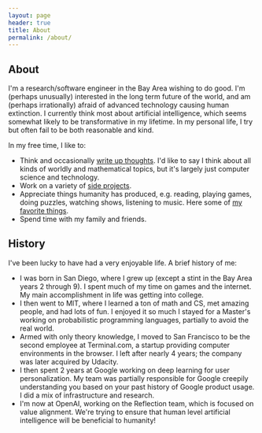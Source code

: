 ```yaml
---
layout: page
header: true
title: About
permalink: /about/
---
```


## About

I'm a research/software engineer in the Bay Area wishing to do good.
I'm (perhaps unusually) interested in the long term future of the world,
and am (perhaps irrationally) afraid of advanced technology causing human extinction.
I currently think most about artificial intelligence, which seems somewhat likely to be transformative in my lifetime.
In my personal life, I try but often fail to be both reasonable and kind.

In my free time, I like to:
- Think and occasionally [write up thoughts](/blog).
  I'd like to say I think about all kinds of worldly and mathematical topics, but it's largely just computer science and technology.
- Work on a variety of [side projects](/projects).
- Appreciate things humanity has produced, e.g. reading, playing games, doing puzzles, watching shows, listening to music.
  Here some of [my favorite things](/favorites).
- Spend time with my family and friends.

## History

I've been lucky to have had a very enjoyable life. A brief history of me:
- I was born in San Diego, where I grew up (except a stint in the Bay Area years 2 through 9).
  I spent much of my time on games and the internet.  My main accomplishment in life was getting into college.
- I then went to MIT, where I learned a ton of math and CS, met amazing people, and had lots of fun.
  I enjoyed it so much I stayed for a Master's working on probabilistic programming languages, partially to avoid the real world.
- Armed with only theory knowledge, I moved to San Francisco to be the second employee at Terminal.com,
  a startup providing computer environments in the browser. I left after nearly 4 years; the company was later acquired by Udacity.
- I then spent 2 years at Google working on deep learning for user personalization.
  My team was partially responsible for Google creepily understanding you based on your past history of Google product usage.  I did a mix of infrastructure and research.
- I'm now at OpenAI, working on the Reflection team, which is focused on value alignment.
  We're trying to ensure that human level artificial intelligence will be beneficial to humanity!
